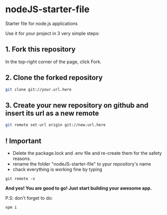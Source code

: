 # nodeJS-starter-file
Starter file for node.js applications

Use it for your project in 3 very simple steps:

## 1. Fork this repository
In the top-right corner of the page, click Fork. 

## 2. Clone the forked repository
```sh
git clone git://your.url.here
```

## 3. Create your new repository on github and insert its url as a new remote
```sh
git remote set-url origin git://new.url.here
```
## ! Important
- Delete the package.lock and .env file and re-create them for the safety reasons.
- rename the folder "nodeJS-starter-file" to ypur repository's name
- chack everything is working fine by typing
```
git remote -v
```

**And yes! You are good to go! Just start building your awesome app.**

P.S: don't forget to do:
```sh
npm i
```